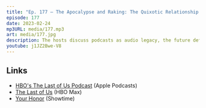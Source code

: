 ```yaml
---
title: "Ep. 177 – The Apocalypse and Raking: The Quixotic Relationship Between Leaves and the Human Race"
episode: 177
date: 2023-02-24
mp3URL: media/177.mp3
art: media/177.jpg
description: The hosts discuss podcasts as audio legacy, the future definition of streaming, Tab Benoit's event got canceled, S01E6 of The Last of Us,  Erik heard The Last of Us podcast, Dennis fished in Wyoming once, Erik visited his local famous tree, the apocalypse will cover the streets with leaves, and Your Honor continues to be mediocre.
youtube: j1JZ2Bwe-V8
---
```


## Links

- [HBO's The Last of Us Podcast](https://podcasts.apple.com/us/podcast/hbos-the-last-of-us-podcast/id1660320068) (Apple Podcasts)
- [The Last of Us](https://www.hbomax.com/es/es/series/urn:hbo:series:GYyofRQHeuJ6fiQEAAAEy?countryRedirect=1) (HBO Max)
- [Your Honor](https://www.sho.com/your-honor/season/2) (Showtime)
